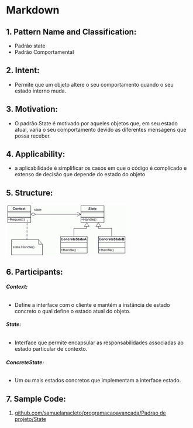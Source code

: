 # **Markdown**
## 1. **Pattern Name and Classification:**
* Padrão state
* Padrão Comportamental
## 2. **Intent:**

*  Permite que um objeto altere o seu comportamento quando o seu estado interno muda.

## 3. **Motivation:**

* O padrão State é motivado por aqueles objetos que, em seu estado atual, varia o seu comportamento devido as diferentes mensagens que possa receber.
## 4. **Applicability:**

* a aplicabilidade é simplificar os casos em que o código é complicado e extenso de decisão que depende do estado do objeto

## 5. **Structure:**
![state](https://github.com/samuelanacleto/assets/blob/master/Statepattern.png)

## 6. **Participants:**

######    **Context:**
* Define a interface com o cliente e mantém a instância de estado concreto o qual define o estado atual do objeto.
######    **State:**
* Interface que permite encapsular as responsabilidades associadas ao estado particular de contexto.
######    **ConcreteState:**
* Um ou mais estados concretos que implementam a interface estado.

## 7. **Sample Code:**
1. [github.com/samuelanacleto/programacaoavancada/Padrao de projeto/State](https://github.com/samuelanacleto/programacaoavancada/tree/master/Padrao%20de%20projeto/State)
